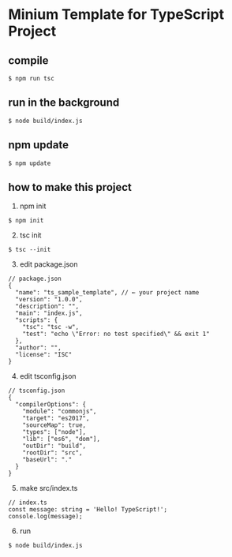 # Minium Template for TypeScript Project

## compile

`$ npm run tsc`

## run in the background

`$ node build/index.js`

## npm update

`$ npm update`

## how to make this project

1. npm init

`$ npm init`

2. tsc init

`$ tsc --init`

3. edit package.json

```
// package.json
{
  "name": "ts_sample_template", // ← your project name
  "version": "1.0.0",
  "description": "",
  "main": "index.js",
  "scripts": {
    "tsc": "tsc -w",
    "test": "echo \"Error: no test specified\" && exit 1"
  },
  "author": "",
  "license": "ISC"
}
```

4. edit tsconfig.json

```
// tsconfig.json
{
  "compilerOptions": {
    "module": "commonjs",
    "target": "es2017",
    "sourceMap": true,
    "types": ["node"],
    "lib": ["es6", "dom"],
    "outDir": "build",
    "rootDir": "src",
    "baseUrl": "."
  }
}
```

5. make src/index.ts

```
// index.ts
const message: string = 'Hello! TypeScript!';
console.log(message);
```

6. run

`$ node build/index.js`
